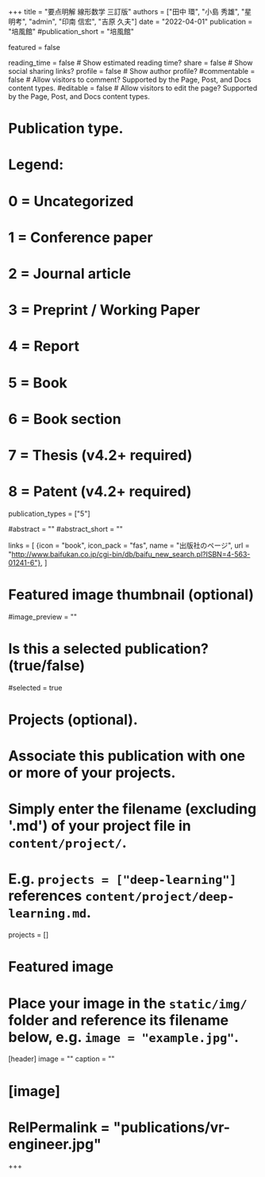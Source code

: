 +++
title = "要点明解 線形数学 三訂版"
authors = ["田中 環", "小島 秀雄", "星 明考", "admin", "印南 信宏", "吉原 久夫"]
date = "2022-04-01"
publication = "培風館"
#publication_short = "培風館"

featured = false

reading_time = false  # Show estimated reading time?
share = false  # Show social sharing links?
profile = false  # Show author profile?
#commentable = false  # Allow visitors to comment? Supported by the Page, Post, and Docs content types.
#editable = false  # Allow visitors to edit the page? Supported by the Page, Post, and Docs content types.

# Publication type.
# Legend:
# 0 = Uncategorized
# 1 = Conference paper
# 2 = Journal article
# 3 = Preprint / Working Paper
# 4 = Report
# 5 = Book
# 6 = Book section
# 7 = Thesis (v4.2+ required)
# 8 = Patent (v4.2+ required)
publication_types = ["5"]

#abstract = ""
#abstract_short = ""

links = [
  {icon = "book", icon_pack = "fas", name = "出版社のページ", url = "http://www.baifukan.co.jp/cgi-bin/db/baifu_new_search.pl?ISBN=4-563-01241-6"},
  ]

# Featured image thumbnail (optional)
#image_preview = ""

# Is this a selected publication? (true/false)
#selected = true

# Projects (optional).
#   Associate this publication with one or more of your projects.
#   Simply enter the filename (excluding '.md') of your project file in `content/project/`.
#   E.g. `projects = ["deep-learning"]` references `content/project/deep-learning.md`.
projects = []

# Featured image
# Place your image in the `static/img/` folder and reference its filename below, e.g. `image = "example.jpg"`.
[header]
image = ""
caption = ""

# [image]
# RelPermalink = "publications/vr-engineer.jpg"
+++
